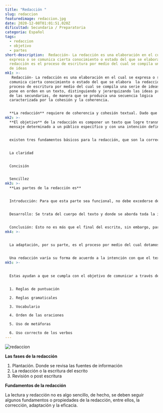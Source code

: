 ```yaml
---
title: "Redacción "
slug: redaccion
featuredimage: redaccion.jpg
date: 2020-12-08T01:01:51.020Z
dificultad: Secundaria / Preparatoria
categoria: Español
tags:
  - redaccion
  - objetivo
  - partes
short-description:  Redacción- La redacción es una elaboración en el cual se
  expresa o se comunica cierta conocimiento o estado del que se elabora  la
  redacción es el proceso de escritura por medio del cual se compila una serie
  de ideas
mk1: >-
   Redacción- La redacción es una elaboración en el cual se expresa o se
  comunica cierta conocimiento o estado del que se elabora  la redacción es el
  proceso de escritura por medio del cual se compila una serie de ideas y se las
  pone en orden en un texto, distinguiendo y jerarquizando las ideas principales
  de las secundarias, de manera que se produzca una secuencia lógica
  caracterizada por la cohesión y la coherencia.


  **La redacción** requiere de coherencia y cohesión textual. Dado que el orden de las palabras dentro de una oración puede modificar la intención del autor, es necesario que el redactor organice en su mente las ideas que desea trasladar al papel o a la computadora.
mk2: >-
  **El objetivo** de la redacción es componer un texto que logre transmitir un
  mensaje determinado a un público específico y con una intención definida.


  existen tres fundamentos básicos para la redacción, que son la corrección, la adaptación y la eficacia. Siendo la corrección de tipo ortográfico, pero también morfológico y sintáctico, así como léxico-semántico, fundamental para que nuestro texto pueda ser leído y comprendido de manera correcta.de la redacción es comunicar algo a través de algún escrito y para que este se pueda lograr se debe de cumplir con algunas de las características generales estas son:


  La claridad 


  Concisión


  Sencillez
mk3: >-
  **Las partes de la redacción es** 


  Introducción: Para que esta parte sea funcional, no debe excederse de 3 líneas. En la introducción debe estar incluida la idea principal del texto, misma que debe ser desarrollada en lo que resta del mismo.


  Desarrollo: Se trata del cuerpo del texto y donde se aborda toda la idea principal, exponiendo todos los argumentos que se posean en ideas claras, precisas y, si es necesario


  Conclusión: Esto no es más que el final del escrito, sin embargo, para que este tenga sentido en conjunto con todo el texto debe tener un mensaje o moraleja, de lo contrario, puede parecer que el escrito nunca tuvo un rumbo ni un propósito.
mk4: >-
  

  La adaptación, por su parte, es el proceso por medio del cual dotamos al texto de una serie de características para que se adecúe a un público determinado. Y, finalmente, la eficacia, que supone la elaboración de un texto que cumpla con su propósito.


  Una redacción varía su forma de acuerdo a la intención con que el texto haya sido compuesto. La redacción literaria, por ejemplo, abundará en fórmulas, técnicas y recursos retóricos que otros tipos de escritura, como la redacción jurídica, la científica o la académica, deben evitar.
mk5: >-
  

  Estas ayudan a que se cumpla con el objetivo de comunicar a través del escrito, pero las más importantes son:


  1. Reglas de puntuación 

  2. Reglas gramaticales 

  3. Vocabulario 

  4. Orden de las oraciones 

  5. Uso de metáforas 

  6. Uso correcto de los verbos
---
```



![redaccion ](/assets/redaccion2.jpg "redaccion ")





**Las fases de la redacción** 

1. Plantación. Donde se revisa las fuentes de información 
2. La redacción o la escritura del escrito 
3. Revisión o post escritura 

**Fundamentos de la redacción** 

La lectura y redacción no es algo sencillo, de hecho, se deben seguir algunos fundamentos o propiedades de la redacción, entre ellos, la corrección, adaptación y la eficacia.